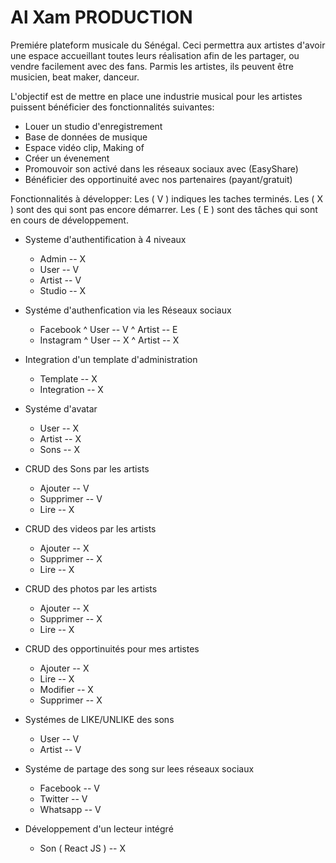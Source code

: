 # Al Xam PRODUCTION

Premiére plateform musicale du Sénégal.
Ceci permettra aux artistes d'avoir une espace accueillant toutes leurs réalisation afin de les partager, ou vendre facilement avec des fans. Parmis les artistes, ils peuvent être musicien, beat maker, danceur.

L'objectif est de mettre en place une industrie musical pour les artistes puissent bénéficier des fonctionnalités suivantes:

- Louer un studio d'enregistrement
- Base de données de musique
- Espace vidéo clip, Making of
- Créer un évenement
- Promouvoir son activé dans les réseaux sociaux avec (EasyShare)
- Bénéficier des opportinuité avec nos partenaires (payant/gratuit)

Fonctionnalités à développer:
Les ( V ) indiques les taches terminés.
Les ( X ) sont des qui sont pas encore démarrer.
Les ( E ) sont des tâches qui sont en cours de développement.

- Systeme d'authentification à 4 niveaux 
    * Admin -- X
    * User -- V
    * Artist -- V
    * Studio -- X

- Systéme d'authenfication via les Réseaux sociaux
    * Facebook 
        ^ User -- V
        ^ Artist -- E
    * Instagram
        ^ User -- X
        ^ Artist -- X

- Integration d'un template d'administration
    * Template -- X
    * Integration -- X

- Systéme d'avatar
    * User -- X
    * Artist -- X
    * Sons -- X

- CRUD des Sons par les artists
    * Ajouter -- V
    * Supprimer -- V
    * Lire -- X

- CRUD des videos par les artists
    * Ajouter -- X
    * Supprimer -- X
    * Lire -- X

- CRUD des photos par les artists
    * Ajouter -- X
    * Supprimer -- X
    * Lire -- X
    
- CRUD des opportinuités pour mes artistes
    * Ajouter -- X
    * Lire -- X
    * Modifier -- X
    * Supprimer -- X

- Systémes de LIKE/UNLIKE des sons
    * User -- V
    * Artist -- V

- Systéme de partage des song sur lees réseaux sociaux
    * Facebook -- V
    * Twitter -- V
    * Whatsapp -- V

- Développement d'un lecteur intégré
    * Son ( React JS ) -- X
